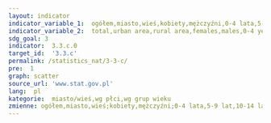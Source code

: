 ```yaml
---
layout: indicator
indicator_variable_1:  ogółem,miasto,wieś,kobiety,mężczyźni,0-4 lata,5-9 lat,10-14 lat,15-19 lat,20-29 lat,30-39 lat,40-49 lat,50-59 lat,60-69 lat,70-79 lat,80 lat i więcej
indicator_variable_2:  total,urban area,rural area,females,males,0-4 years,5-9 years,10-14 years,15-19 years,20-29 years,30-39 years,40-49 years,50-59 years,60-69 years,70-79 years,80 years and more
sdg_goal: 3
indicator:  3.3.c.0
target_id:  '3.3.c'
permalink: /statistics_nat/3-3-c/
pre:  1
graph: scatter
source_url: 'www.stat.gov.pl'
lang:  pl
kategorie:  miasto/wieś,wg płci,wg grup wieku
zmienne: ogółem,miasto,wieś;kobiety,mężczyźni;0-4 lata,5-9 lat,10-14 lat,15-19 lat,20-29 lat,30-39 lat,40-49 lat,50-59 lat,60-69 lat,70-79 lat,80 lat i więcej
---
```

